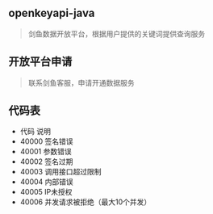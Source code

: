 ## openkeyapi-java
> 剑鱼数据开放平台，根据用户提供的关键词提供查询服务

## 开放平台申请
> 联系剑鱼客服，申请开通数据服务

## 代码表
* 代码	说明
* 40000	签名错误
* 40001	参数错误
* 40002	签名过期
* 40003	调用接口超过限制
* 40004	内部错误
* 40005	IP未授权
* 40006	并发请求被拒绝（最大10个并发）

